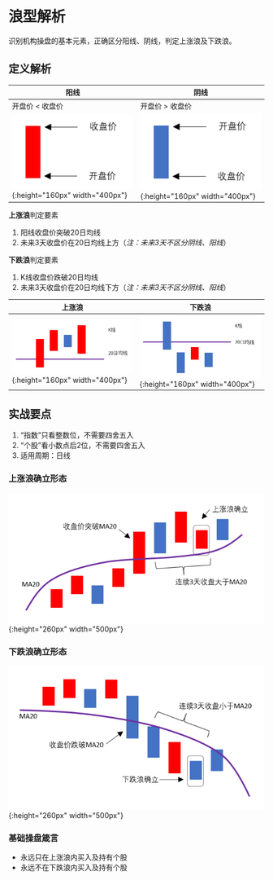 # 浪型解析

识别机构操盘的基本元素，正确区分阳线、阴线，判定上涨浪及下跌浪。

## 定义解析

阳线|阴线
-|-
开盘价 < 收盘价 | 开盘价 > 收盘价
![阳线](img/yangxian.png){:height="160px" width="400px"} | ![阴线](img/yinxian.png){:height="160px" width="400px"}

**上涨浪**判定要素

1. 阳线收盘价突破20日均线
2. 未来3天收盘价在20日均线上方（*注：未来3天不区分阴线、阳线*）

**下跌浪**判定要素

1. K线收盘价跌破20日均线
2. 未来3天收盘价在20日均线下方（*注：未来3天不区分阴线、阳线*）

上涨浪 | 下跌浪
-|-
![上涨浪](img/shangzhanglang.png){:height="160px" width="400px"} | ![下跌浪](img/xiadielang.png){:height="160px" width="400px"}

## 实战要点

1. “指数”只看整数位，不需要四舍五入
2. “个股”看小数点后2位，不需要四舍五入
3. 适用周期：日线

### 上涨浪确立形态

![上涨浪确立](img/shangzhanglangok.png){:height="260px" width="500px"} 

### 下跌浪确立形态

![下跌浪确立](img/xiadielangok.png){:height="260px" width="500px"}

### 基础操盘箴言

- 永远只在上涨浪内买入及持有个股
- 永远不在下跌浪内买入及持有个股
